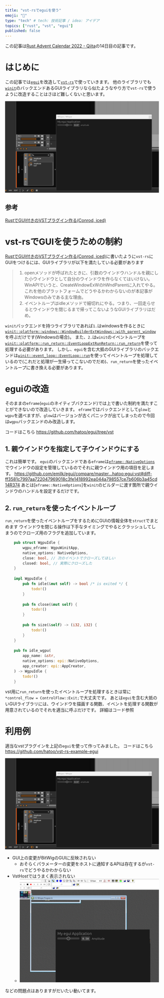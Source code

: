 ```yaml
---
title: "vst-rsでeguiを使う"
emoji: "🦀"
type: "tech" # tech: 技術記事 / idea: アイデア
topics: ["rust", "vst", "egui"]
published: false
---
```


この記事は[Rust Advent Calendar 2022 - Qiita](https://qiita.com/advent-calendar/2022/rust)の14日目の記事です。

# はじめに

この記事では[`egui`](https://github.com/emilk/egui)を改造して[`vst-rs`](https://github.com/RustAudio/vst-rs)で使っていきます。
他のライブラリでも[`winit`](https://github.com/rust-windowing/winit)のバックエンドあるGUIライブラリなら似たようなやり方で`vst-rs`で使うように改造することはさほど難しくないと思います。

![demo](/images/egui-on-bitwig.png)

## 参考

[RustでGUI付きのVSTプラグイン作る(Conrod, iced)](https://qiita.com/hatoo@github/items/01d7b5266d4e8787785a)

# vst-rsでGUIを使うための制約

[RustでGUI付きのVSTプラグイン作る(Conrod, iced)](https://qiita.com/hatoo@github/items/01d7b5266d4e8787785a)に書いたように`vst-rs`にGUIをつけるには、GUIライブラリが以下を満たしている必要があります


> 1. openメソッドが呼ばれたときに、引数のウインドウハンドルを親にした小ウインドウとして自分のウインドウを作らなくてはいけない。WinAPIでいうと、CreateWindowExWのhWndParentに入れてやる。これを他のプラットフォームでどうやるかわからないのが本記事がWindowsのみである主な理由。
> 2. イベントループはidleメソッドで細切れにやる。つまり、一回走らせるとウインドウを閉じるまで帰ってこないようなGUIライブラリはだめ。

`winit`バックエンドを持つライブラリであれば`1.`はwindowsを作るときに[`winit::platform::windows::WindowBuilderExtWindows::with_parent_window`](https://docs.rs/winit/latest/x86_64-pc-windows-msvc/winit/platform/windows/trait.WindowBuilderExtWindows.html#tymethod.with_parent_window)を呼ぶだけです(Windowsの場合)。
また、`2.`は`winit`のイベントループを[`winit::platform::run_return::EventLoopExtRunReturn::run_return`](https://docs.rs/winit/latest/winit/platform/run_return/trait.EventLoopExtRunReturn.html#tymethod.run_return)を使って処理する必要があります。
しかし、`egui`を含む大抵のGUIライブラリのバックエンドは[`winit::event_loop::EventLoop::run`](https://docs.rs/winit/latest/winit/event_loop/struct.EventLoop.html#method.run)を使ってイベントループを処理しているので(これだと処理が一生帰ってこないのでだめ)、`run_return`を使ったイベントループに書き換える必要があります。

# eguiの改造

そのままの`eframe`(`egui`のネイティブバクエンド)では上で書いた制約を満たすことができないので改造していきます。
`eframe`ではバックエンドとして`glow`と`wgpu`を選べますが、`glow`はバージョンが古くパニックが出てしまったので今回は`wgpu`バックエンドのみ改造します。

コードはこちら https://github.com/hatoo/egui/tree/vst

## 1. 親ウインドウを指定して子ウインドウにする

これは簡単です。
`egui`のバックエンドである`eframe`は[`eframe::NativeOptions`](https://docs.rs/eframe/0.20.1/eframe/struct.NativeOptions.html)でウインドウの設定を管理しているのでそれに親ウインドウ用の項目を足します。
https://github.com/emilk/egui/compare/master...hatoo:egui:vst#diff-ff3581c7997aa722047969018c3fe1418992ea044a798557ce7b606b3a45cd14R374
あとは[`eframe::NativeOptions`]を`winit`のビルダーに渡す箇所で親ウインドウのハンドルを設定するだけです。

## 2. `run_return`を使ったイベントループ

`run_return`を使ったイベントループをするためにGUIの情報全体を`struct`でまとめます
ウインドウを閉じる操作は下手なタイミングでやるとクラッシュしてしまうのでクローズ用のフラグを追加しています。

```rust
    pub struct WgpuIdle {
        wgpu_eframe: WgpuWinitApp,
        native_options: NativeOptions,
        close: bool, // 次のイベントでクローズしてほしい
        closed: bool, // 実際にクローズした
    }

    impl WgpuIdle {
        pub fn idle(&mut self) -> bool /* is exited */ {
            todo!()
        }

        pub fn close(&mut self) {
            todo!()
        }

        pub fn size(&self) -> (i32, i32) {
            todo!()
        }
    }

    pub fn idle_wgpu(
        app_name: &str,
        native_options: epi::NativeOptions,
        app_creator: epi::AppCreator,
    ) -> WgpuIdle {
        todo!()
    }
```

vst用に`run_return`を使ったイベントループを処理するときは常に`*control_flow = ControlFlow::Exit;`で大丈夫です。
あとは`egui`を含む大抵のいGUIライブラリには、ウインドウを描画する関数、イベントを処理する関数が用意されているのでそれを適当に呼ぶだけです。
詳細はコード参照

# 利用例

適当なvstプラグインを上記の`egui`を使って作ってみました。
コードはこちら https://github.com/hatoo/vst-rs-example-egui

![demo](/images/egui-on-bitwig.png)

- GUI上の変更がBitWigのGUIに反映されない
    - おそらくパラメーターの変更をホストに通知するAPIは存在するが`vst-rs`でどうやるかわからない
- VstHostではうまく表示されない
    - ![demo](/images/egui-on-vsthost.png)

などの問題点はありますがだいたい動いてます。